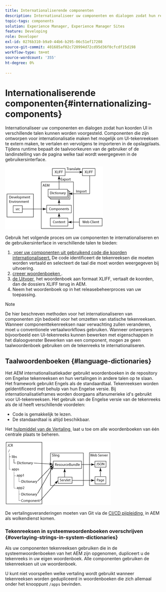 ```yaml
---
title: Internationaliserende componenten
description: Internationaliseer uw componenten en dialogen zodat hun reeksen UI in verschillende talen kunnen worden voorgesteld
topic-tags: components
solution: Experience Manager, Experience Manager Sites
feature: Developing
role: Developer
exl-id: 0276b310-b9a9-44b6-b295-06c51ef17208
source-git-commit: 401685af02c720994d72cd95d36f0cfcdf15d198
workflow-type: tm+mt
source-wordcount: '355'
ht-degree: 0%

---
```


# Internationaliserende componenten{#internationalizing-components}

Internationaliseer uw componenten en dialogen zodat hun koorden UI in verschillende talen kunnen worden voorgesteld. Componenten die zijn ontworpen voor internationalisatie maken het mogelijk om UI-tekenreeksen te extern maken, te vertalen en vervolgens te importeren in de opslagplaats. Tijdens runtime bepaalt de taalvoorkeuren van de gebruiker of de landinstelling van de pagina welke taal wordt weergegeven in de gebruikersinterface.

![&#x200B; i18n-components-1.png &#x200B;](/help/implementing/developing/extending/assets/i18n-comp1.png)

Gebruik het volgende proces om uw componenten te internationaliseren en de gebruikersinterface in verschillende talen te bieden:

1. [&#x200B; voer uw componenten uit gebruikend code die koorden internationaliseert.](/help/implementing/developing/extending/i18n/dev.md) De code identificeert de tekenreeksen die moeten worden vertaald en selecteert de taal die moet worden weergegeven bij uitvoering.
1. [&#x200B; creeer woordenboeken &#x200B;](/help/implementing/developing/extending/i18n/translator.md#creating-a-dictionary).
1. [&#x200B; de Uitvoer &#x200B;](/help/implementing/developing/extending/i18n/translator.md#exporting-a-dictionary) het woordenboek aan formaat XLIFF, vertaalt de koorden, dan de dossiers XLIFF terug in AEM.
1. Neem het woordenboek op in het releasebeheerproces van uw toepassing.

>[!NOTE]
>
>De hier beschreven methoden voor het internationaliseren van componenten zijn bedoeld voor het omzetten van statische tekenreeksen. Wanneer componenttekenreeksen naar verwachting zullen veranderen, moet u conventionele vertaalworkflows gebruiken. Wanneer ontwerpers bijvoorbeeld een UI-tekenreeks kunnen bewerken met eigenschappen in het dialoogvenster Bewerken van een component, mogen ze geen taalwoordenboek gebruiken om de tekenreeks te internationaliseren.

## Taalwoordenboeken {#language-dictionaries}

Het AEM internationalisatiekader gebruikt woordenboeken in de repository om Engelse tekenreeksen en hun vertalingen in andere talen op te slaan. Het framework gebruikt Engels als de standaardtaal. Tekenreeksen worden geïdentificeerd met behulp van hun Engelse versie. Bij internationalisatieframes worden doorgaans alfanumerieke id&#39;s gebruikt voor UI-tekenreeksen. Het gebruik van de Engelse versie van de tekenreeks als de id heeft verschillende voordelen:

* Code is gemakkelijk te lezen.
* De standaardtaal is altijd beschikbaar.

Het [&#x200B; hulpmiddel van de Vertaling &#x200B;](/help/implementing/developing/extending/i18n/translator.md) laat u toe om alle woordenboeken van één centrale plaats te beheren.

![&#x200B; i18n-componenten-2 &#x200B;](/help/implementing/developing/extending/assets/i18n-comp2.png)

De vertalingsveranderingen moeten van Git via de [&#x200B; CI/CD pijpleiding &#x200B;](/help/implementing/cloud-manager/configuring-pipelines/introduction-ci-cd-pipelines.md) in AEM als wolkendienst komen.

### Tekenreeksen in systeemwoordenboeken overschrijven {#overlaying-strings-in-system-dictionaries}

Als uw componenten tekenreeksen gebruiken die in de systeemwoordenboeken van het AEM zijn opgenomen, dupliceert u de tekenreeks in uw eigen woordenboek. Alle componenten gebruiken de tekenreeksen uit uw woordenboek.

U kunt niet voorspellen welke vertaling wordt gebruikt wanneer tekenreeksen worden gedupliceerd in woordenboeken die zich allemaal onder het knooppunt `/apps` bevinden.
